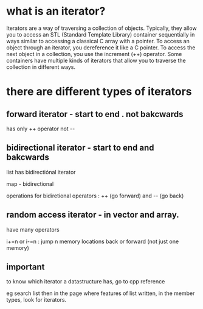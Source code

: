 # what is an iterator?

Iterators are a way of traversing a collection of objects. Typically, they allow you to access an STL (Standard Template Library) container sequentially in ways similar to accessing a classical C array with a pointer. To access an object through an iterator, you dereference it like a C pointer. To access the next object in a collection, you use the increment (++) operator. Some containers have multiple kinds of iterators that allow you to traverse the collection in different ways.


# there are different types of iterators

## forward iterator - start to end . not bakcwards

has only ++ operator not --

## bidirectional iterator - start to end and bakcwards

list has bidirectiónal iterator 

map - bidirectional

operations for bidiretional operators : ++ (go forward)  and -- (go back)

## random access iterator - in vector and array. 

have many operators

i+=n or i-=n : jump n memory locations back or forward (not just one memory)


## important

to know which iterator a datastructure has, go to cpp reference

eg search list
then in the page where features of list written, in the member types, look for iterators.
